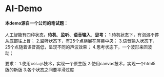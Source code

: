 AI-Demo
=======

#### 本demo源自一个公司的笔试题： 

人工智能有四种状态，**待机**、**监听**、**语音输入**、**思考**；
    1.待机状态下，有泡泡不停从底部往上冒；
    2.监听状态下，有25个点横展在屏幕中央；
    3.语音输入状态下，25个点随着语音高低，呈现不同的声波效果；
    4.思考状态下，一个波形来回波动；
    
要求：
    1.使用css+js技术，实现一个原生版
    2.使用canvas技术，实现一个html5版的新版
    3.各个状态之间要平滑过度